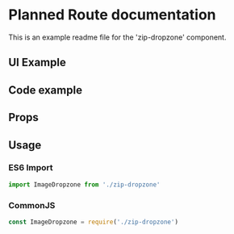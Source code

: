 # Planned Route documentation

This is an example readme file for the 'zip-dropzone' component.

## UI Example

<!-- STORY -->

## Code example

<!-- SOURCE -->

## Props

<!-- PROPS -->

## Usage

### ES6 Import
```js
import ImageDropzone from './zip-dropzone'
```

### CommonJS

```js
const ImageDropzone = require('./zip-dropzone')